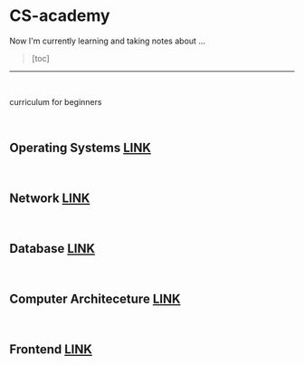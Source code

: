 # CS-academy

Now I'm currently learning and taking notes about ...

> [toc]
>

--------

<br>

curriculum for beginners

<br>

## Operating Systems [LINK](https://github.com/Dinoryong/CS-academy/blob/main/OS/README.md)



<br>

## Network [LINK](https://github.com/Dinoryong/CS-academy/tree/main/NW)



<br>

## Database [LINK](https://github.com/Dinoryong/CS-academy/tree/main/DB)



<br>

## Computer Architeceture [LINK](https://github.com/Dinoryong/CS-academy/tree/main/AT)



<br>

## Frontend [LINK](https://github.com/Dinoryong/CS-academy/blob/main/FE/README.md)